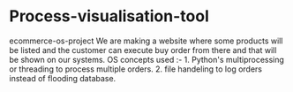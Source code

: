# Process-visualisation-tool
ecommerce-os-project We are making a website where some products will be listed and the customer can execute buy order from there and that will be shown on our systems. OS concepts used :- 1. Python's multiprocessing or threading to process multiple orders. 2. file handeling to log orders instead of flooding database.
